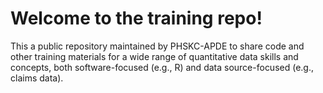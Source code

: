 # Welcome to the training repo!
This a public repository maintained by PHSKC-APDE to share code and other training materials for a wide range of quantitative data skills and concepts, both software-focused (e.g., R) and data source-focused (e.g., claims data).
